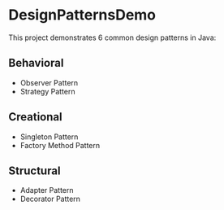 # DesignPatternsDemo

This project demonstrates 6 common design patterns in Java:

## Behavioral
- Observer Pattern
- Strategy Pattern

## Creational
- Singleton Pattern
- Factory Method Pattern

## Structural
- Adapter Pattern
- Decorator Pattern
